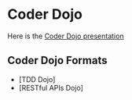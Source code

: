 # Coder Dojo

Here is the [Coder Dojo presentation](http://danpersa.github.io/coder-dojo)

## Coder Dojo Formats

- [TDD Dojo]
- [RESTful APIs Dojo]
